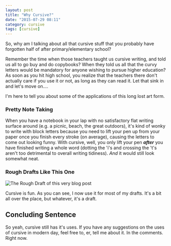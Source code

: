 ```yaml
---
layout: post
title: "Why Cursive?"
date: "2015-07-29 08:11"
category: cursive
tags: [cursive]
---
```


So, why am I talking about all that cursive stuff that you probably have
forgotten half of after primary/elementary school?

Remember the time when those teachers taught us cursive writing, and told us all
to go buy and do copybooks? When they told us all that the curvy letters would
be mandatory for anyone wishing to pursue higher education? As soon as you hit
high school, you realize that the teachers there don't actually care if you use
it or not, as long as they can read it. Let that sink in and let's move on....

I'm here to tell you about some of the applications of this long lost art form.


### Pretty Note Taking

When you have a notebook in your lap with no satisfactory flat writing surface
around (e.g. a picnic, beach, the great outdoors), it's kind of wonky to write
with block letters because you need to lift your pen up from your paper once you
finish every stroke (on average), causing the letters to come out looking funny.
With cursive, well, you only lift your pen ___after___ you have finished writing
a whole word (dotting the 'i's and crossing the 't's aren't too detrimental to
overall writing tidiness). _And_ it would still look somewhat neat.


### Rough Drafts Like This One

![The Rough Draft of this very blog post][1]

Cursive is fun. As you can see, I now use it for most of my drafts. It's a bit
all over the place, but whatever, it's a draft.


## Concluding Sentence

So yeah, cursive still has it's uses. If you have any suggestions on the uses of
cursive in modern day, feel free to, er, tell me about it. In the comments.
Right now.


[1]: http://i.imgur.com/JL4hNkq.jpg?1
